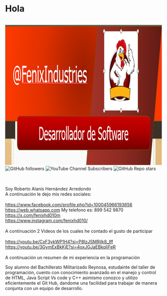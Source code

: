 <h1 aling="center">Hola</h1> <br>
<img src="imagen_2024-10-22_085236865.png" alt="Imagen centrada" width="100%" height="450px">
<img alt="GitHub followers" src="https://img.shields.io/github/followers/FenixHD10">
<img alt="YouTube Channel Subscribers" src="https://img.shields.io/youtube/channel/subscribers/UCMDbs6Khe3_AWB1W6shnCog">
<img alt="GitHub Repo stars" src="https://img.shields.io/github/stars/FenixHD10/hola">

<br><br>
Soy Roberto Alanís Hernández Arredondo <br>
A continuación le dejo mis redes sociales: <br><br>
https://www.facebook.com/profile.php?id=100045966193656 <br>
https://web.whatsapp.com My telefono es: 899 542 9870 <br>
https://x.com/fenixhd010m <br>
https://www.instagram.com/fenixhd010/ <br><br>
A continuación 2 Videos de los cuales he contado el gusto de participar <br><br>
https://youtu.be/CxF3ykWP1H4?si=P8IzJSMRjlk8_Iff
https://youtu.be/3GymExBkKjE?si=4oxJGJaEBkqIjFeR
<br><br>
A continuación un resumen de mi experiencia en la programación
<br>
<p aling="justify">Soy alumno del Bachillerato Militarizado Reynosa, estudainte del taller de programación, cuento con conocimiento avanzado en el manejo y control de HTML, Java Script Vs code y C++  asimismo conozco y utilizo eficientemente el Git Hub, dandome una facilidad para trabajar de manera conjunta con un equipo de desarrollo.</p>

<!--- https://www.youtube.com/@robertoalanishernandezarre4001
FenixHD10/FenixHD10 is a ✨ special ✨ repository because its `README.md` (this file) appears on your GitHub profile.
You can click the Preview link to take a look at your changes.
--->
